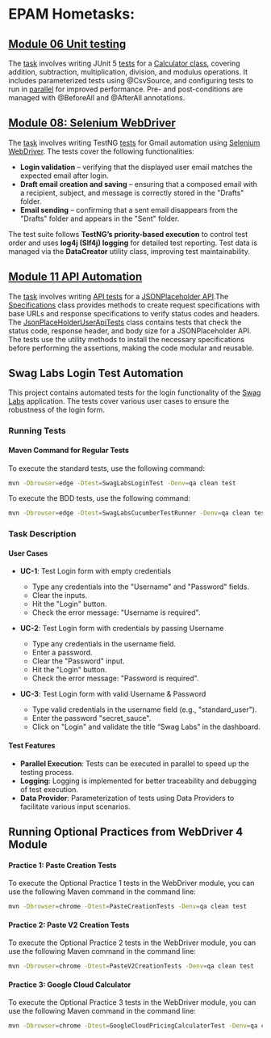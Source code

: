 # EPAM Hometasks:
## [Module 06 Unit testing](https://learn.epam.com/myLearning/path?moduleId=17717761&rootId=17717751)
The [task](https://github.com/PapaEmeritus4/ta_training-java/tree/main/Module_06_Unit_Testing) involves writing JUnit 5 [tests](https://github.com/PapaEmeritus4/ta_training-java/blob/main/Module_06_Unit_Testing/src/test/java/com/epam/training/volodymyr_bilan/CalculatorTest.java) for a [Calculator class](https://github.com/PapaEmeritus4/ta_training-java/blob/main/Module_06_Unit_Testing/src/main/java/com/epam/training/volodymyr_bilan/Calculator.java), covering addition, subtraction, multiplication, division, and modulus operations. It includes parameterized tests using @CsvSource, and configuring tests to run in [parallel](https://github.com/PapaEmeritus4/ta_training-java/blob/main/Module_06_Unit_Testing/src/test/resources/junit-platform.properties) for improved performance. Pre- and post-conditions are managed with @BeforeAll and @AfterAll annotations.

## [Module 08: Selenium WebDriver](https://learn.epam.com/myLearning/path?moduleId=17717763&rootId=17717751&tab=COURSEWARE)

The [task](https://github.com/PapaEmeritus4/ta_training-java/tree/main/Module_08_Selenium_WebDriver) involves writing TestNG [tests](https://github.com/PapaEmeritus4/ta_training-java/blob/main/Module_08_Selenium_WebDriver/src/test/java/com/epam/training/volodymyr_bilan/gmail/test/GmailTest.java) for Gmail automation using [Selenium WebDriver](https://www.selenium.dev/documentation/webdriver/). The tests cover the following functionalities:

- **Login validation** – verifying that the displayed user email matches the expected email after login.
- **Draft email creation and saving** – ensuring that a composed email with a recipient, subject, and message is correctly stored in the "Drafts" folder.
- **Email sending** – confirming that a sent email disappears from the "Drafts" folder and appears in the "Sent" folder.

The test suite follows **TestNG’s priority-based execution** to control test order and uses **log4j (Slf4j) logging** for detailed test reporting. Test data is managed via the **DataCreator** utility class, improving test maintainability.

## [Module 11 API Automation](https://learn.epam.com/myLearning/path?rootId=17717751&moduleId=17717766)
The [task](https://github.com/PapaEmeritus4/ta_training-java/tree/main/Module_11_API_Automation) involves writing [API tests](https://github.com/PapaEmeritus4/ta_training-java/blob/main/Module_11_API_Automation/src/test/java/com/epam/training/volodymyr_bilan/api/JsonPlaceHolderUserApiTests.java) for a [JSONPlaceholder API](https://jsonplaceholder.typicode.com/users).The [Specifications](https://github.com/PapaEmeritus4/ta_training-java/blob/main/Module_11_API_Automation/src/test/java/com/epam/training/volodymyr_bilan/utils/Specifications.java) class provides methods to create request specifications with base URLs and response specifications to verify status codes and headers. The [JsonPlaceHolderUserApiTests](https://github.com/PapaEmeritus4/ta_training-java/blob/main/Module_11_API_Automation/src/test/java/com/epam/training/volodymyr_bilan/api/JsonPlaceHolderUserApiTests.java) class contains tests that check the status code, response header, and body size for a JSONPlaceholder API. The tests use the utility methods to install the necessary specifications before performing the assertions, making the code modular and reusable.

## Swag Labs Login Test Automation
This project contains automated tests for the login functionality of the [Swag Labs](https://www.saucedemo.com/) application. The tests cover various user cases to ensure the robustness of the login form.
### Running Tests
#### Maven Command for Regular Tests
To execute the standard tests, use the following command:
```bash
mvn -Dbrowser=edge -Dtest=SwagLabsLoginTest -Denv=qa clean test
```
To execute the BDD tests, use the following command:
```bash
mvn -Dbrowser=edge -Dtest=SwagLabsCucumberTestRunner -Denv=qa clean test
```
### Task Description
#### User Cases
- **UC-1**: Test Login form with empty credentials
  - Type any credentials into the "Username" and "Password" fields.
  - Clear the inputs.
  - Hit the "Login" button.
  - Check the error message: "Username is required".

- **UC-2**: Test Login form with credentials by passing Username
  - Type any credentials in the username field.
  - Enter a password.
  - Clear the "Password" input.
  - Hit the "Login" button.
  - Check the error message: "Password is required".

- **UC-3**: Test Login form with valid Username & Password
  - Type valid credentials in the username field (e.g., "standard_user").
  - Enter the password "secret_sauce".
  - Click on "Login" and validate the title “Swag Labs” in the dashboard.

#### Test Features
- **Parallel Execution**: Tests can be executed in parallel to speed up the testing process.
- **Logging**: Logging is implemented for better traceability and debugging of test execution.
- **Data Provider**: Parameterization of tests using Data Providers to facilitate various input scenarios.

## Running Optional Practices from WebDriver 4 Module
#### Practice 1: Paste Creation Tests
To execute the Optional Practice 1 tests in the WebDriver module, you can use the following Maven command in the command line:

```bash
mvn -Dbrowser=chrome -Dtest=PasteCreationTests -Denv=qa clean test
```
#### Practice 2: Paste V2 Creation Tests
To execute the Optional Practice 2 tests in the WebDriver module, you can use the following Maven command in the command line:

```bash
mvn -Dbrowser=chrome -Dtest=PasteV2CreationTests -Denv=qa clean test
```
#### Practice 3: Google Cloud Calculator
To execute the Optional Practice 3 tests in the WebDriver module, you can use the following Maven command in the command line:

```bash
mvn -Dbrowser=chrome -Dtest=GoogleCloudPricingCalculatorTest -Denv=qa clean test
```
